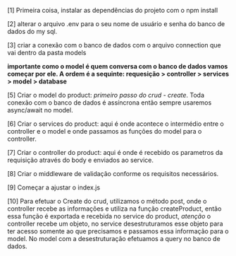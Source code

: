[1] Primeira coisa, instalar as dependências do projeto com o npm install

[2] alterar o arquivo .env para o seu nome de usuário e senha do banco de dados do my sql.

[3] criar a conexão com o banco de dados com o arquivo connection que vai dentro da pasta models

**importante como o model é quem conversa com o banco de dados vamos começar por ele. A ordem é a sequinte: requesição > controller > services > model > database**

[5] Criar o model do product: *primeiro passo do crud - create*. Toda conexão com o banco de dados é assíncrona então sempre usaremos async/await no model.

[6] Criar o services do product: aqui é onde acontece o intermédio entre o controller e o model e onde passamos as funções do model para o controller.

[7] Criar o controller do product: aqui é onde é recebido os parametros da requisição através do body e enviados ao service.

[8] Criar o middleware de validação conforme os requisitos necessários.

[9] Começar a ajustar o index.js

[10] Para efetuar o Create do crud, utilizamos o método post, onde o controller recebe as informações e utiliza na função createProduct, então essa função é exportada e recebida no service do product, *atenção* o controller recebe um objeto, no service desestruturamos esse objeto para ter acesso somente ao que precisamos e passamos essa informação para o model. No model com a desestruturação efetuamos a query no banco de dados.